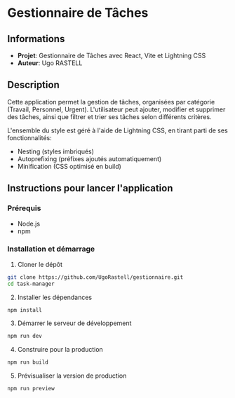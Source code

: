 # Gestionnaire de Tâches

## Informations

- **Projet**: Gestionnaire de Tâches avec React, Vite et Lightning CSS
- **Auteur**: Ugo RASTELL

## Description

Cette application permet la gestion de tâches, organisées par catégorie (Travail, Personnel, Urgent). L'utilisateur peut ajouter, modifier et supprimer des tâches, ainsi que filtrer et trier ses tâches selon différents critères.

L'ensemble du style est géré à l'aide de Lightning CSS, en tirant parti de ses fonctionnalités:
- Nesting (styles imbriqués)
- Autoprefixing (préfixes ajoutés automatiquement)
- Minification (CSS optimisé en build)

## Instructions pour lancer l'application

### Prérequis
- Node.js
- npm 

### Installation et démarrage

1. Cloner le dépôt
```bash
git clone https://github.com/UgoRastell/gestionnaire.git
cd task-manager
```

2. Installer les dépendances
```bash
npm install
```

3. Démarrer le serveur de développement
```bash
npm run dev
```

4. Construire pour la production
```bash
npm run build
```

5. Prévisualiser la version de production
```bash
npm run preview
```


